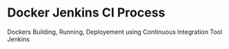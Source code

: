 # Docker Jenkins CI Process

Dockers Building, Running, Deployement using Continuous Integration Tool Jenkins
